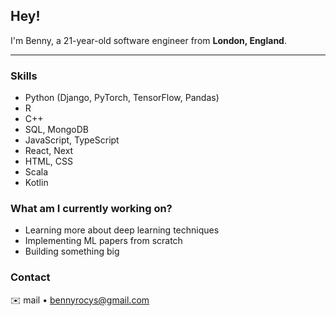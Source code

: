## **Hey!**  

I'm Benny, a 21-year-old software engineer from **London, England**.

---

### Skills

- Python (Django, PyTorch, TensorFlow, Pandas)
- R
- C++
- SQL, MongoDB
- JavaScript, TypeScript
- React, Next
- HTML, CSS
- Scala
- Kotlin


### What am I currently working on?
- Learning more about deep learning techniques
- Implementing ML papers from scratch
- Building something big

### Contact

✉️ mail • [bennyrocys@gmail.com](mailto:bennyrocys@gmail.com)  
